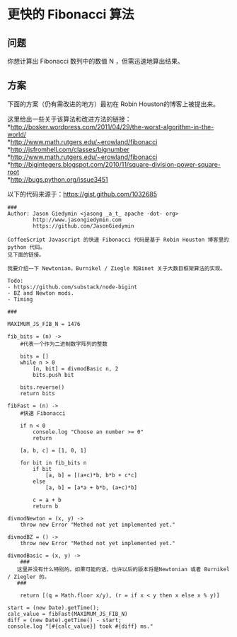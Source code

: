 # 更快的 Fibonacci 算法  

## 问题  

你想计算出 Fibonacci 数列中的数值 N ，但需迅速地算出结果。  

## 方案  

下面的方案（仍有需改进的地方）最初在 Robin Houston的博客上被提出来。  

这里给出一些关于该算法和改进方法的链接：  
*<http://bosker.wordpress.com/2011/04/29/the-worst-algorithm-in-the-world/>  
*<http://www.math.rutgers.edu/~erowland/fibonacci>  
*<http://jsfromhell.com/classes/bignumber>  
*<http://www.math.rutgers.edu/~erowland/fibonacci>  
*<http://bigintegers.blogspot.com/2010/11/square-division-power-square-root>  
*<http://bugs.python.org/issue3451>

以下的代码来源于：<https://gist.github.com/1032685>

```
###
Author: Jason Giedymin <jasong _a_t_ apache -dot- org>
        http://www.jasongiedymin.com
        https://github.com/JasonGiedymin

CoffeeScript Javascript 的快速 Fibonacci 代码是基于 Robin Houston 博客里的 python 代码。
见下面的链接。

我要介绍一下 Newtonian，Burnikel / Ziegle 和Binet 关于大数目框架算法的实现。

Todo:
- https://github.com/substack/node-bigint
- BZ and Newton mods.
- Timing

###

MAXIMUM_JS_FIB_N = 1476

fib_bits = (n) ->
    #代表一个作为二进制数字阵列的整数

    bits = []
    while n > 0
        [n, bit] = divmodBasic n, 2
        bits.push bit

    bits.reverse()
    return bits

fibFast = (n) ->
    #快速 Fibonacci

    if n < 0
        console.log "Choose an number >= 0"
        return

    [a, b, c] = [1, 0, 1]

    for bit in fib_bits n
        if bit
            [a, b] = [(a+c)*b, b*b + c*c]
        else
            [a, b] = [a*a + b*b, (a+c)*b]

        c = a + b
        return b

divmodNewton = (x, y) ->
    throw new Error "Method not yet implemented yet."

divmodBZ = () ->
    throw new Error "Method not yet implemented yet."

divmodBasic = (x, y) ->
    ###
   这里并没有什么特别的。如果可能的话，也许以后的版本将是Newtonian 或者 Burnikel / Ziegler 的。
   ###

    return [(q = Math.floor x/y), (r = if x < y then x else x % y)]

start = (new Date).getTime();
calc_value = fibFast(MAXIMUM_JS_FIB_N)
diff = (new Date).getTime() - start;
console.log "[#{calc_value}] took #{diff} ms."  
```


